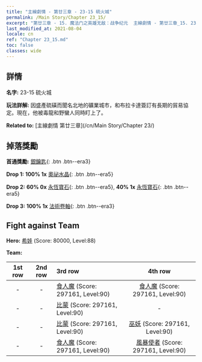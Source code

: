 ```yaml
---
title: "主線劇情 - 第廿三章 - 23-15 硫火城"
permalink: /Main Story/Chapter 23_15/
excerpt: "第廿三章 - 15. 魔法门之英雄无敌：战争纪元  主線劇情 - 第廿三章_15. 23-15 硫火城"
last_modified_at: 2021-08-04
locale: cn
ref: "Chapter 23_15.md"
toc: false
classes: wide
---
```


## 詳情

 **名字:** 23-15 硫火城

 **玩法詳解:** 因盛產硫磺而聞名北地的礦業城市，和布拉卡達簽訂有長期的貿易協定。現在，他被毒龍和野蠻人同時盯上了。

 **Related to:** [主線劇情 第廿三章](/cn/Main Story/Chapter 23/)

## 掉落獎勵

 **首通獎勵:** [銀鑰匙](/cn/Items/con_693/){: .btn .btn--era3}

 **Drop 1:** **100% 1x** [奧祕水晶](/cn/Items/mat_80/){: .btn .btn--era5}

 **Drop 2:** **60% 0x** [永恆寶石](/cn/Items/mat_72/){: .btn .btn--era5}, **40% 1x** [永恆寶石](/cn/Items/mat_72/){: .btn .btn--era5}

 **Drop 3:** **100% 1x** [法術卷軸](/cn/Items/con_694/){: .btn .btn--era3}


## Fight against Team
 **Hero:** [希娃](/cn/heroes/Shiva/) (Score: 80000, Level:88)

 **Team:**


  | 1st row | 2nd row | 3rd row | 4th row |
  |:----:|:----:|:----|:----:|
  | - | - | [食人魔](/cn/units/Ogre/) (Score: 297161, Level:90)  | [食人魔](/cn/units/Ogre/) (Score: 297161, Level:90)  |
  | - | - | [比蒙](/cn/units/Behemoth/) (Score: 297161, Level:90)  | - |
  | - | - | [比蒙](/cn/units/Behemoth/) (Score: 297161, Level:90)  | [巫妖](/cn/units/Lich/) (Score: 297161, Level:90)  |
  | - | - | [食人魔](/cn/units/Ogre/) (Score: 297161, Level:90)  | [風暴使者](/cn/units/Stormbringer/) (Score: 297161, Level:90)  |


